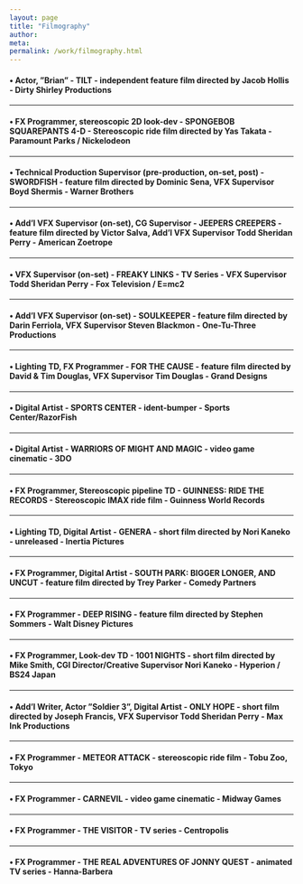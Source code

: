 ```yaml
---
layout: page
title: "Filmography"
author: 
meta: 
permalink: /work/filmography.html
---
```


#### • Actor, ”Brian” - **TILT** - independent feature film directed by Jacob Hollis - Dirty Shirley Productions
---
#### • FX Programmer, stereoscopic 2D look-dev - **SPONGEBOB SQUAREPANTS 4-D** - Stereoscopic ride film directed by Yas Takata - Paramount Parks / Nickelodeon
---
#### • Technical Production Supervisor (pre-production, on-set, post) - **SWORDFISH** - feature film directed by Dominic Sena, VFX Supervisor Boyd Shermis - Warner Brothers
---
#### • Add’l VFX Supervisor (on-set), CG Supervisor - **JEEPERS CREEPERS** - feature film directed by Victor Salva, Add’l VFX Supervisor Todd Sheridan Perry - American Zoetrope
---
#### • VFX Supervisor (on-set) - **FREAKY LINKS** - TV Series - VFX Supervisor Todd Sheridan Perry - Fox Television / E=mc2
---
#### • Add’l VFX Supervisor (on-set) - **SOULKEEPER** - feature film directed by Darin Ferriola, VFX Supervisor Steven Blackmon - One-Tu-Three Productions
---
#### • Lighting TD, FX Programmer - **FOR THE CAUSE** - feature film directed by David & Tim Douglas, VFX Supervisor Tim Douglas - Grand Designs
---
#### • Digital Artist - **SPORTS CENTER** - ident-bumper - Sports Center/RazorFish
---
#### • Digital Artist - **WARRIORS OF MIGHT AND MAGIC** - video game cinematic - 3DO
---
#### • FX Programmer, Stereoscopic pipeline TD - **GUINNESS: RIDE THE RECORDS** - Stereoscopic IMAX ride film - Guinness World Records
---
#### • Lighting TD, Digital Artist - **GENERA** - short film directed by Nori Kaneko - unreleased - Inertia Pictures
---
#### • FX Programmer, Digital Artist - **SOUTH PARK: BIGGER LONGER, AND UNCUT** - feature film directed by Trey Parker - Comedy Partners
---
#### • FX Programmer - **DEEP RISING** - feature film directed by Stephen Sommers - Walt Disney Pictures
---
#### • FX Programmer, Look-dev TD - **1001 NIGHTS** - short film directed by Mike Smith, CGI Director/Creative Supervisor Nori Kaneko - Hyperion / BS24 Japan
---
#### • Add’l Writer, Actor ”Soldier 3”, Digital Artist - **ONLY HOPE** - short film directed by Joseph Francis, VFX Supervisor Todd Sheridan Perry - Max Ink Productions
---
#### • FX Programmer - **METEOR ATTACK** - stereoscopic ride film - Tobu Zoo, Tokyo
---
#### • FX Programmer - **CARNEVIL** - video game cinematic - Midway Games
---
#### • FX Programmer - **THE VISITOR** - TV series - Centropolis
---
#### • FX Programmer - **THE REAL ADVENTURES OF JONNY QUEST** - animated TV series - Hanna-Barbera



